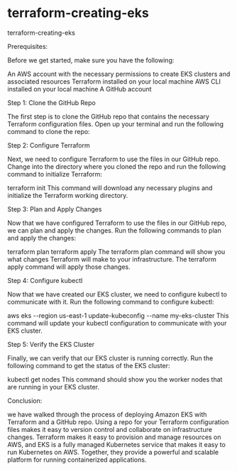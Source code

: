 # terraform-creating-eks
terraform-creating-eks

Prerequisites:

Before we get started, make sure you have the following:

An AWS account with the necessary permissions to create EKS clusters and associated resources
Terraform installed on your local machine
AWS CLI installed on your local machine
A GitHub account

Step 1: Clone the GitHub Repo

The first step is to clone the GitHub repo that contains the necessary Terraform configuration files. Open up your terminal and run the following command to clone the repo:

Step 2: Configure Terraform

Next, we need to configure Terraform to use the files in our GitHub repo. Change into the directory where you cloned the repo and run the following command to initialize Terraform:

terraform init
This command will download any necessary plugins and initialize the Terraform working directory.

Step 3: Plan and Apply Changes

Now that we have configured Terraform to use the files in our GitHub repo, we can plan and apply the changes. Run the following commands to plan and apply the changes:

terraform plan
terraform apply
The terraform plan command will show you what changes Terraform will make to your infrastructure. The terraform apply command will apply those changes.

Step 4: Configure kubectl

Now that we have created our EKS cluster, we need to configure kubectl to communicate with it. Run the following command to configure kubectl:

aws eks --region us-east-1 update-kubeconfig --name my-eks-cluster
This command will update your kubectl configuration to communicate with your EKS cluster.

Step 5: Verify the EKS Cluster

Finally, we can verify that our EKS cluster is running correctly. Run the following command to get the status of the EKS cluster:

kubectl get nodes
This command should show you the worker nodes that are running in your EKS cluster.

Conclusion:

we have walked through the process of deploying Amazon EKS with Terraform and a GitHub repo. Using a repo for your Terraform configuration files makes it easy to version control and collaborate on infrastructure changes. Terraform makes it easy to provision and manage resources on AWS, and EKS is a fully managed Kubernetes service that makes it easy to run Kubernetes on AWS. Together, they provide a powerful and scalable platform for running containerized applications.
